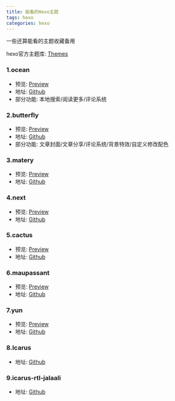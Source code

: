 ```yaml
---
title: 能看的Hexo主题
tags: hexo
categories: hexo
---
```


一些还算能看的主题收藏备用

hexo官方主题库: [Themes](https://hexo.io/themes/)

<!--more-->

### 1.ocean

* 预览: [Preview](https://zhwangart.github.io/)
* 地址: [Github](https://github.com/zhwangart/hexo-theme-ocean)
* 部分功能: 本地搜索/阅读更多/评论系统

### 2.butterfly

* 预览: [Preview](https://demo.jerryc.me/)
* 地址: [Github](https://github.com/jerryc127/hexo-theme-butterfly)
* 部分功能: 文章封面/文章分享/评论系统/背景特效/自定义修改配色

### 3.matery

* 预览: [Preview](http://blinkfox.com/)
* 地址: [Github](https://github.com/blinkfox/hexo-theme-matery)


### 4.next

* 预览: [Preview](http://blinkfox.com/)
* 地址: [Github](https://github.com/theme-next/hexo-theme-next)

### 5.cactus

* 预览: [Preview](http://blinkfox.com/)
* 地址: [Github](https://github.com/zhwangart/hexo-theme-ocean)

### 6.maupassant

* 预览: [Preview](https://www.haomwei.com/)
* 地址: [Github](https://github.com/tufu9441/maupassant-hexo)

### 7.yun

* 预览: [Preview](https://www.yunyoujun.cn)
* 地址: [Github](https://github.com/YunYouJun/hexo-theme-yun)


### 8.Icarus
* 地址: [Github](https://github.com/ppoffice/hexo-theme-icarus)


### 9.icarus-rtl-jalaali
<!-- * 预览: [Preview](http://blinkfox.com/) -->
* 地址: [Github](http://ghaseminya.ir/)

